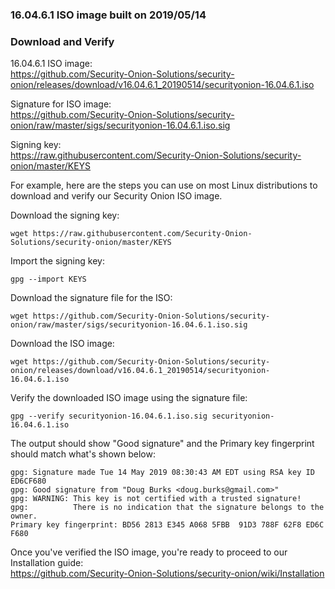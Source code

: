 ### 16.04.6.1 ISO image built on 2019/05/14

### Download and Verify

16.04.6.1 ISO image:  
https://github.com/Security-Onion-Solutions/security-onion/releases/download/v16.04.6.1_20190514/securityonion-16.04.6.1.iso

Signature for ISO image:  
https://github.com/Security-Onion-Solutions/security-onion/raw/master/sigs/securityonion-16.04.6.1.iso.sig  

Signing key:  
https://raw.githubusercontent.com/Security-Onion-Solutions/security-onion/master/KEYS  

For example, here are the steps you can use on most Linux distributions to download and verify our Security Onion ISO image.

Download the signing key:  
```
wget https://raw.githubusercontent.com/Security-Onion-Solutions/security-onion/master/KEYS
```

Import the signing key:  
```
gpg --import KEYS
```

Download the signature file for the ISO:  
```
wget https://github.com/Security-Onion-Solutions/security-onion/raw/master/sigs/securityonion-16.04.6.1.iso.sig
```

Download the ISO image:  
```
wget https://github.com/Security-Onion-Solutions/security-onion/releases/download/v16.04.6.1_20190514/securityonion-16.04.6.1.iso
```

Verify the downloaded ISO image using the signature file:  
```
gpg --verify securityonion-16.04.6.1.iso.sig securityonion-16.04.6.1.iso
```

The output should show "Good signature" and the Primary key fingerprint should match what's shown below:
```
gpg: Signature made Tue 14 May 2019 08:30:43 AM EDT using RSA key ID ED6CF680
gpg: Good signature from "Doug Burks <doug.burks@gmail.com>"
gpg: WARNING: This key is not certified with a trusted signature!
gpg:          There is no indication that the signature belongs to the owner.
Primary key fingerprint: BD56 2813 E345 A068 5FBB  91D3 788F 62F8 ED6C F680
```

Once you've verified the ISO image, you're ready to proceed to our Installation guide:  
https://github.com/Security-Onion-Solutions/security-onion/wiki/Installation
